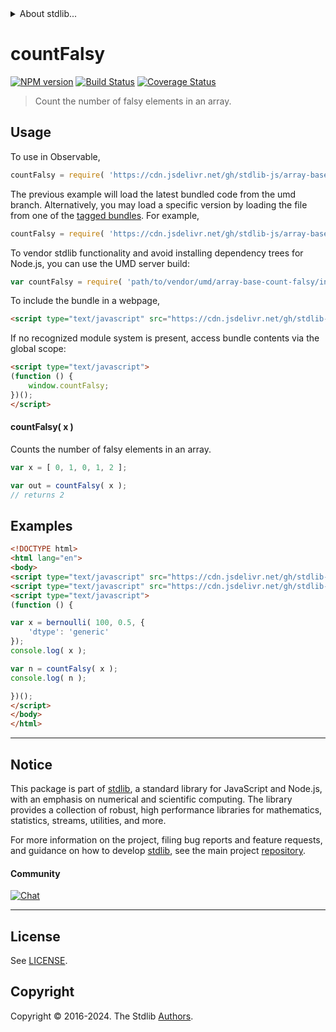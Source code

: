 <!--

@license Apache-2.0

Copyright (c) 2024 The Stdlib Authors.

Licensed under the Apache License, Version 2.0 (the "License");
you may not use this file except in compliance with the License.
You may obtain a copy of the License at

   http://www.apache.org/licenses/LICENSE-2.0

Unless required by applicable law or agreed to in writing, software
distributed under the License is distributed on an "AS IS" BASIS,
WITHOUT WARRANTIES OR CONDITIONS OF ANY KIND, either express or implied.
See the License for the specific language governing permissions and
limitations under the License.

-->


<details>
  <summary>
    About stdlib...
  </summary>
  <p>We believe in a future in which the web is a preferred environment for numerical computation. To help realize this future, we've built stdlib. stdlib is a standard library, with an emphasis on numerical and scientific computation, written in JavaScript (and C) for execution in browsers and in Node.js.</p>
  <p>The library is fully decomposable, being architected in such a way that you can swap out and mix and match APIs and functionality to cater to your exact preferences and use cases.</p>
  <p>When you use stdlib, you can be absolutely certain that you are using the most thorough, rigorous, well-written, studied, documented, tested, measured, and high-quality code out there.</p>
  <p>To join us in bringing numerical computing to the web, get started by checking us out on <a href="https://github.com/stdlib-js/stdlib">GitHub</a>, and please consider <a href="https://opencollective.com/stdlib">financially supporting stdlib</a>. We greatly appreciate your continued support!</p>
</details>

# countFalsy

[![NPM version][npm-image]][npm-url] [![Build Status][test-image]][test-url] [![Coverage Status][coverage-image]][coverage-url] <!-- [![dependencies][dependencies-image]][dependencies-url] -->

> Count the number of falsy elements in an array.

<!-- Section to include introductory text. Make sure to keep an empty line after the intro `section` element and another before the `/section` close. -->

<section class="intro">

</section>

<!-- /.intro -->

<!-- Package usage documentation. -->



<section class="usage">

## Usage

To use in Observable,

```javascript
countFalsy = require( 'https://cdn.jsdelivr.net/gh/stdlib-js/array-base-count-falsy@umd/browser.js' )
```
The previous example will load the latest bundled code from the umd branch. Alternatively, you may load a specific version by loading the file from one of the [tagged bundles](https://github.com/stdlib-js/array-base-count-falsy/tags). For example,

```javascript
countFalsy = require( 'https://cdn.jsdelivr.net/gh/stdlib-js/array-base-count-falsy@v0.1.0-umd/browser.js' )
```

To vendor stdlib functionality and avoid installing dependency trees for Node.js, you can use the UMD server build:

```javascript
var countFalsy = require( 'path/to/vendor/umd/array-base-count-falsy/index.js' )
```

To include the bundle in a webpage,

```html
<script type="text/javascript" src="https://cdn.jsdelivr.net/gh/stdlib-js/array-base-count-falsy@umd/browser.js"></script>
```

If no recognized module system is present, access bundle contents via the global scope:

```html
<script type="text/javascript">
(function () {
    window.countFalsy;
})();
</script>
```

#### countFalsy( x )

Counts the number of falsy elements in an array.

```javascript
var x = [ 0, 1, 0, 1, 2 ];

var out = countFalsy( x );
// returns 2
```

</section>

<!-- /.usage -->

<!-- Package usage notes. Make sure to keep an empty line after the `section` element and another before the `/section` close. -->

<section class="notes">

</section>

<!-- /.notes -->

<!-- Package usage examples. -->

<section class="examples">

## Examples

<!-- eslint no-undef: "error" -->

```html
<!DOCTYPE html>
<html lang="en">
<body>
<script type="text/javascript" src="https://cdn.jsdelivr.net/gh/stdlib-js/random-array-bernoulli@umd/browser.js"></script>
<script type="text/javascript" src="https://cdn.jsdelivr.net/gh/stdlib-js/array-base-count-falsy@umd/browser.js"></script>
<script type="text/javascript">
(function () {

var x = bernoulli( 100, 0.5, {
    'dtype': 'generic'
});
console.log( x );

var n = countFalsy( x );
console.log( n );

})();
</script>
</body>
</html>
```

</section>

<!-- /.examples -->

<!-- Section to include cited references. If references are included, add a horizontal rule *before* the section. Make sure to keep an empty line after the `section` element and another before the `/section` close. -->

<section class="references">

</section>

<!-- /.references -->

<!-- Section for related `stdlib` packages. Do not manually edit this section, as it is automatically populated. -->

<section class="related">

</section>

<!-- /.related -->

<!-- Section for all links. Make sure to keep an empty line after the `section` element and another before the `/section` close. -->


<section class="main-repo" >

* * *

## Notice

This package is part of [stdlib][stdlib], a standard library for JavaScript and Node.js, with an emphasis on numerical and scientific computing. The library provides a collection of robust, high performance libraries for mathematics, statistics, streams, utilities, and more.

For more information on the project, filing bug reports and feature requests, and guidance on how to develop [stdlib][stdlib], see the main project [repository][stdlib].

#### Community

[![Chat][chat-image]][chat-url]

---

## License

See [LICENSE][stdlib-license].


## Copyright

Copyright &copy; 2016-2024. The Stdlib [Authors][stdlib-authors].

</section>

<!-- /.stdlib -->

<!-- Section for all links. Make sure to keep an empty line after the `section` element and another before the `/section` close. -->

<section class="links">

[npm-image]: http://img.shields.io/npm/v/@stdlib/array-base-count-falsy.svg
[npm-url]: https://npmjs.org/package/@stdlib/array-base-count-falsy

[test-image]: https://github.com/stdlib-js/array-base-count-falsy/actions/workflows/test.yml/badge.svg?branch=v0.1.0
[test-url]: https://github.com/stdlib-js/array-base-count-falsy/actions/workflows/test.yml?query=branch:v0.1.0

[coverage-image]: https://img.shields.io/codecov/c/github/stdlib-js/array-base-count-falsy/main.svg
[coverage-url]: https://codecov.io/github/stdlib-js/array-base-count-falsy?branch=main

<!--

[dependencies-image]: https://img.shields.io/david/stdlib-js/array-base-count-falsy.svg
[dependencies-url]: https://david-dm.org/stdlib-js/array-base-count-falsy/main

-->

[chat-image]: https://img.shields.io/gitter/room/stdlib-js/stdlib.svg
[chat-url]: https://app.gitter.im/#/room/#stdlib-js_stdlib:gitter.im

[stdlib]: https://github.com/stdlib-js/stdlib

[stdlib-authors]: https://github.com/stdlib-js/stdlib/graphs/contributors

[umd]: https://github.com/umdjs/umd
[es-module]: https://developer.mozilla.org/en-US/docs/Web/JavaScript/Guide/Modules

[deno-url]: https://github.com/stdlib-js/array-base-count-falsy/tree/deno
[deno-readme]: https://github.com/stdlib-js/array-base-count-falsy/blob/deno/README.md
[umd-url]: https://github.com/stdlib-js/array-base-count-falsy/tree/umd
[umd-readme]: https://github.com/stdlib-js/array-base-count-falsy/blob/umd/README.md
[esm-url]: https://github.com/stdlib-js/array-base-count-falsy/tree/esm
[esm-readme]: https://github.com/stdlib-js/array-base-count-falsy/blob/esm/README.md
[branches-url]: https://github.com/stdlib-js/array-base-count-falsy/blob/main/branches.md

[stdlib-license]: https://raw.githubusercontent.com/stdlib-js/array-base-count-falsy/main/LICENSE

</section>

<!-- /.links -->
